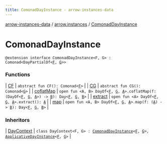 ```yaml
---
title: ComonadDayInstance - arrow-instances-data
---
```


[arrow-instances-data](../../index.html) / [arrow.instances](../index.html) / [ComonadDayInstance](./index.html)

# ComonadDayInstance

`@extension interface ComonadDayInstance<F, G> : Comonad<DayPartialOf<`[`F`](index.html#F)`, `[`G`](index.html#G)`>>`

### Functions

| [CF](-c-f.html) | `abstract fun CF(): Comonad<`[`F`](index.html#F)`>` |
| [CG](-c-g.html) | `abstract fun CG(): Comonad<`[`G`](index.html#G)`>` |
| [coflatMap](coflat-map.html) | `open fun <A, B> DayOf<`[`F`](index.html#F)`, `[`G`](index.html#G)`, `[`A`](coflat-map.html#A)`>.coflatMap(f: (DayOf<`[`F`](index.html#F)`, `[`G`](index.html#G)`, `[`A`](coflat-map.html#A)`>) -> `[`B`](coflat-map.html#B)`): Day<`[`F`](index.html#F)`, `[`G`](index.html#G)`, `[`B`](coflat-map.html#B)`>` |
| [extract](extract.html) | `open fun <A> DayOf<`[`F`](index.html#F)`, `[`G`](index.html#G)`, `[`A`](extract.html#A)`>.extract(): `[`A`](extract.html#A) |
| [map](map.html) | `open fun <A, B> DayOf<`[`F`](index.html#F)`, `[`G`](index.html#G)`, `[`A`](map.html#A)`>.map(f: (`[`A`](map.html#A)`) -> `[`B`](map.html#B)`): Day<`[`F`](index.html#F)`, `[`G`](index.html#G)`, `[`B`](map.html#B)`>` |

### Inheritors

| [DayContext](../-day-context/index.html) | `class DayContext<F, G> : `[`ComonadDayInstance`](./index.html)`<`[`F`](../-day-context/index.html#F)`, `[`G`](../-day-context/index.html#G)`>, `[`ApplicativeDayInstance`](../-applicative-day-instance/index.html)`<`[`F`](../-day-context/index.html#F)`, `[`G`](../-day-context/index.html#G)`>` |

